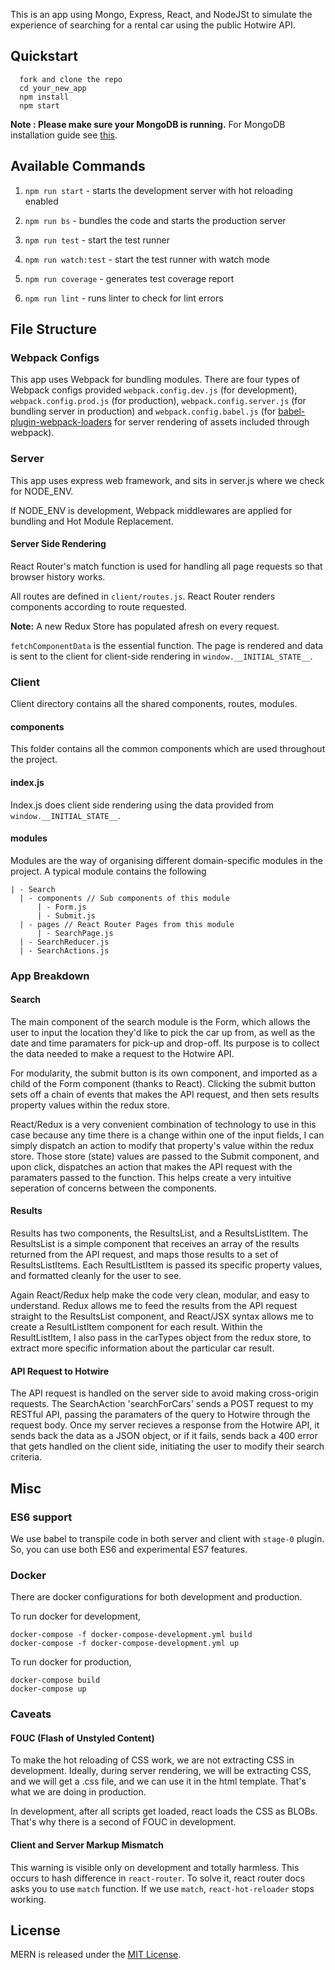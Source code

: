 This is an app using Mongo, Express, React, and NodeJSt to simulate the experience of searching for a rental car using the public Hotwire API. 

## Quickstart

```
  fork and clone the repo
  cd your_new_app
  npm install
  npm start
```

**Note : Please make sure your MongoDB is running.** For MongoDB installation guide see [this](https://docs.mongodb.org/v3.0/installation/).

## Available Commands

1. `npm run start` - starts the development server with hot reloading enabled

2. `npm run bs` - bundles the code and starts the production server

3. `npm run test` - start the test runner

4. `npm run watch:test` - start the test runner with watch mode

5. `npm run coverage` - generates test coverage report

6. `npm run lint` - runs linter to check for lint errors

## File Structure

### Webpack Configs

This app uses Webpack for bundling modules. There are four types of Webpack configs provided `webpack.config.dev.js` (for development), `webpack.config.prod.js` (for production), `webpack.config.server.js` (for bundling server in production) and `webpack.config.babel.js` (for [babel-plugin-webpack-loaders](https://github.com/istarkov/babel-plugin-webpack-loaders) for server rendering of assets included through webpack).

### Server

This app uses express web framework, and sits in server.js where we check for NODE_ENV.

If NODE_ENV is development, Webpack middlewares are applied for bundling and Hot Module Replacement.

#### Server Side Rendering

React Router's match function is used for handling all page requests so that browser history works.

All routes are defined in `client/routes.js`. React Router renders components according to route requested.

**Note:** A new Redux Store has populated afresh on every request.

`fetchComponentData` is the essential function. The page is rendered and data is sent to the client for client-side rendering in `window.__INITIAL_STATE__`.

### Client

Client directory contains all the shared components, routes, modules.

#### components
This folder contains all the common components which are used throughout the project.

#### index.js
Index.js does client side rendering using the data provided from `window.__INITIAL_STATE__`.

#### modules
Modules are the way of organising different domain-specific modules in the project. A typical module contains the following
```
| - Search
  | - components // Sub components of this module
      | - Form.js
      | - Submit.js
  | - pages // React Router Pages from this module
      | - SearchPage.js
  | - SearchReducer.js
  | - SearchActions.js
```
### App Breakdown

#### Search
The main component of the search module is the Form, which allows the user to input the location they'd like to pick the car up from, as well as the date and time paramaters for pick-up and drop-off. Its purpose is to collect the data needed to make a request to the Hotwire API.

For modularity, the submit button is its own component, and imported as a child of the Form component (thanks to React). Clicking the submit button sets off a chain of events that makes the API request, and then sets results property values within the redux store.

React/Redux is a very convenient combination of technology to use in this case because any time there is a change within one of the input fields, I can simply dispatch an action to modify that property's value within the redux store. Those store (state) values are passed to the Submit component, and upon click, dispatches an action that makes the API request with the paramaters passed to the function. This helps create a very intuitive seperation of concerns between the components. 

#### Results
Results has two components, the ResultsList, and a ResultsListItem. The ResultsList is a simple component that receives an array of the results returned from the API request, and maps those results to a set of ResultsListItems.
Each ResultListItem is passed its specific property values, and formatted cleanly for the user to see.

Again React/Redux help make the code very clean, modular, and easy to understand. Redux allows me to feed the results from the API request straight to the ResultsList component, and React/JSX syntax allows me to create a ResultListItem component for each result. Within the ResultListItem, I also pass in the carTypes object from the redux store, to extract more specific information about the particular car result.

#### API Request to Hotwire
The API request is handled on the server side to avoid making cross-origin requests. The SearchAction 'searchForCars' sends a POST request to my RESTful API, passing the paramaters of the query to Hotwire through the request body. Once my server recieves a response from the Hotwire API, it sends back the data as a JSON object, or if it fails, sends back a 400 error that gets handled on the client side, initiating the user to modify their search criteria.

## Misc

### ES6 support
We use babel to transpile code in both server and client with `stage-0` plugin. So, you can use both ES6 and experimental ES7 features.

### Docker
There are docker configurations for both development and production.

To run docker for development,
```
docker-compose -f docker-compose-development.yml build
docker-compose -f docker-compose-development.yml up
```

To run docker for production,
```
docker-compose build
docker-compose up
```

### Caveats

#### FOUC (Flash of Unstyled Content)
To make the hot reloading of CSS work, we are not extracting CSS in development. Ideally, during server rendering, we will be extracting CSS, and we will get a .css file, and we can use it in the html template. That's what we are doing in production.

In development, after all scripts get loaded, react loads the CSS as BLOBs. That's why there is a second of FOUC in development.

#### Client and Server Markup Mismatch
This warning is visible only on development and totally harmless. This occurs to hash difference in `react-router`. To solve it, react router docs asks you to use `match` function. If we use `match`, `react-hot-reloader` stops working.

## License
MERN is released under the [MIT License](http://www.opensource.org/licenses/MIT).
